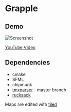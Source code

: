 # Grapple

## Demo

![Screenshot](http://i.imgur.com/WmXMtAv.png)

[YouTube Video](https://www.youtube.com/watch?v=LdumpgdooMc)

## Dependencies

 * cmake
 * SFML
 * chipmunk
 * [tmxparser](https://github.com/andrewrk/tmxparser) - master branch
 * [rucksack](https://github.com/andrewrk/rucksack)

Maps are edited with [tiled](http://www.mapeditor.org/)
